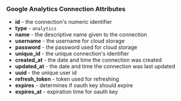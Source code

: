 ### Google Analytics Connection Attributes

* **id** - the connection's numeric identifier
* **type** - `analytics`
* **name** - the descriptive name given to the connection
* **username** - the username for cloud storage
* **password** - the password used for cloud storage
* **unique_id** - the unique connection's identifier
* **created_at** - the date and time the connection was created
* **updated_at** - the date and time the connection was last updated
* **uuid** - the unique user id
* **refresh_token** - token used for refreshing
* **expires** - determines if oauth key should expire
* **expires_at** - expiration time for oauth key
